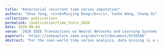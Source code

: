 ```yaml
---
title: "Adversarial recurrent time series imputation"
authors: "Shuo Yang, <i><b>Minjing Dong</b></i>, Yunhe Wang, Chang Xu"
collection: publications
permalink: /publication/time_tnnls_2020
date: 2020-08-04
venue: '2020 IEEE Transactions on Neural Networks and Learning Systems. TNNLS 2020.'
paperurl: 'https://ieeexplore.ieee.org/abstract/document/9158560'
abstract: "For the real-world time series analysis, data missing is a ubiquitously existing problem due to anomalies during data collecting and storage. If not treated properly, this problem will seriously hinder the classification, regression, or related tasks. Existing methods for time series imputation either impose too strong assumptions on the distribution of missing data or cannot fully exploit, even simply ignore, the informative temporal dependencies and feature correlations across different time steps. In this article, inspired by the idea of conditional generative adversarial networks, we propose a generative adversarial learning framework for time series imputation under the condition of observed data (as well as the labels, if possible). In our model, we employ a modified bidirectional RNN structure as the generator G, which is aimed at generating the missing values by taking advantage of the temporal and nontemporal information extracted from the observed time series. The discriminator D is designed to distinguish whether each value in a time series is generated or not so that it can help the generator to make an adjustment toward a more authentic imputation result. For an empirical verification of our model, we conduct imputation and classification experiments on several real-world time series data sets. The experimental results show an eminent improvement compared with state-of-the-art baseline models."
---
```


[comment]: <> (## Abstract)

[comment]: <> (For the real-world time series analysis, data missing is a ubiquitously existing problem due to anomalies during data collecting and storage. If not treated properly, this problem will seriously hinder the classification, regression, or related tasks. Existing methods for time series imputation either impose too strong assumptions on the distribution of missing data or cannot fully exploit, even simply ignore, the informative temporal dependencies and feature correlations across different time steps. In this article, inspired by the idea of conditional generative adversarial networks, we propose a generative adversarial learning framework for time series imputation under the condition of observed data &#40;as well as the labels, if possible&#41;. In our model, we employ a modified bidirectional RNN structure as the generator G, which is aimed at generating the missing values by taking advantage of the temporal and nontemporal information extracted from the observed time series. The discriminator D is designed to distinguish whether each value in a time series is generated or not so that it can help the generator to make an adjustment toward a more authentic imputation result. For an empirical verification of our model, we conduct imputation and classification experiments on several real-world time series data sets. The experimental results show an eminent improvement compared with state-of-the-art baseline models.)
